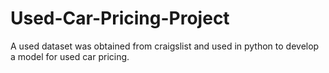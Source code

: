 # Used-Car-Pricing-Project
A used dataset was obtained from craigslist and used in python to develop a model for used car pricing.  
